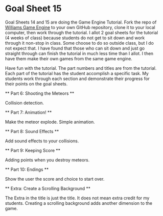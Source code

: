 # Goal Sheet 15

Goal Sheets 14 and 15 are doing the Game Engine Tutorial.  Fork the repo of [Williams Game Engine](https://github.com/MichaelTMiyoshi/WilliamsGameEngineVS2019) to your own GitHub repository, clone it to your local computer, then work through the tutorial.  I allot 2 goal sheets for the tutorial (4 weeks of class) because students do not get to sit down and work through it non-stop in class.  Some choose to do so outside class, but I do not expect that.  I have found that those who can sit down and just go straight through can finish the tutorial in much less time than I allot.  I then have them make their own games from the same game engine.

Have fun with the tutorial.  The part numbers and titles are from the tutorial.  Each part of the tutorial has the student accomplish a specific task.  My students work through each section and demonstrate their progress for their points on the goal sheets.

** Part 6: Shooting the Meteors **

Collision detection.

** Part 7: Animation! **

Make the meteor explode.  Simple animation.

** Part 8: Sound Effects **

Add sound effects to your collisions.

** Part 9: Keeping Score **

Adding points when you destroy meteors.

** Part 10: Endings **

Show the user the score and choice to start over.

** Extra: Create a Scrolling Background **

The Extra in the title is just the title.  It does not mean extra credit for my students.  Creating a scrolling background adds another dimension to the game.
